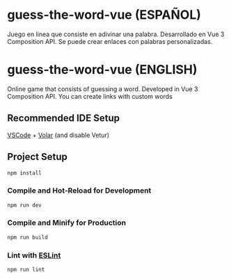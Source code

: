 # guess-the-word-vue (ESPAÑOL)

Juego en línea que consiste en adivinar una palabra. Desarrollado en Vue 3 Composition API.
Se puede crear enlaces con palabras personalizadas.

# guess-the-word-vue (ENGLISH)

Online game that consists of guessing a word. Developed in Vue 3 Composition API.
You can create links with custom words

## Recommended IDE Setup

[VSCode](https://code.visualstudio.com/) + [Volar](https://marketplace.visualstudio.com/items?itemName=Vue.volar) (and disable Vetur)

## Project Setup

```sh
npm install
```

### Compile and Hot-Reload for Development

```sh
npm run dev
```

### Compile and Minify for Production

```sh
npm run build
```

### Lint with [ESLint](https://eslint.org/)

```sh
npm run lint
```
